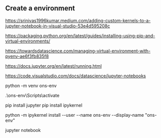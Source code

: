 ## Create a environment
https://srinivas1996kumar.medium.com/adding-custom-kernels-to-a-jupyter-notebook-in-visual-studio-53e4d595208c

https://packaging.python.org/en/latest/guides/installing-using-pip-and-virtual-environments/

https://towardsdatascience.com/managing-virtual-environment-with-pyenv-ae6f3fb835f8

https://docs.jupyter.org/en/latest/running.html

https://code.visualstudio.com/docs/datascience/jupyter-notebooks

 python -m venv ons-env

 .\ons-env\Scripts\activate
 
 pip install jupyter
 pip install ipykernel

 python -m ipykernel install --user --name ons-env  --display-name "ons-env"

 jupyter notebook